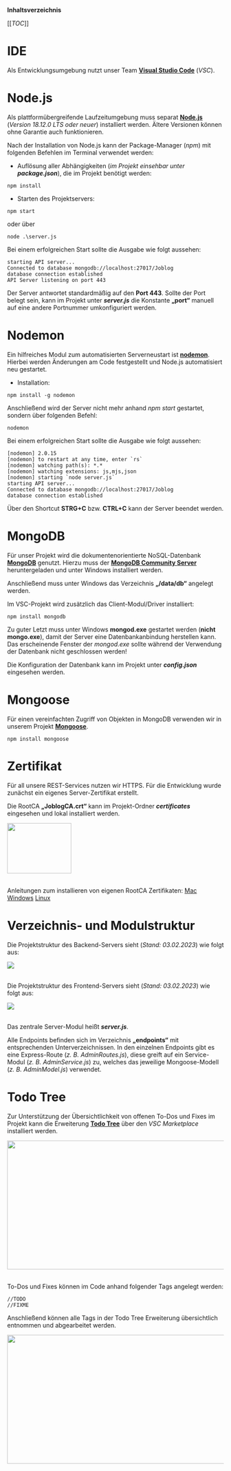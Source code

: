 **Inhaltsverzeichnis**

[[_TOC_]]

# IDE

Als Entwicklungsumgebung nutzt unser Team [**Visual Studio Code**](https://code.visualstudio.com/) (_VSC_).

# Node.js

Als plattformübergreifende Laufzeitumgebung muss separat [**Node.js**](https://nodejs.org/de/) (_Version 18.12.0 LTS oder neuer_) installiert werden. Ältere Versionen können ohne Garantie auch funktionieren.

Nach der Installation von Node.js kann der Package-Manager (_npm_) mit folgenden Befehlen im Terminal verwendet werden:

* Auflösung aller Abhängigkeiten (_im Projekt einsehbar unter **package.json**_), die im Projekt benötigt werden:

```
npm install
```

* Starten des Projektservers:

```
npm start
```

oder über

```
node .\server.js
```

Bei einem erfolgreichen Start sollte die Ausgabe wie folgt aussehen:

```
starting API server...
Connected to database mongodb://localhost:27017/Joblog
database connection established 
API Server listening on port 443
```

Der Server antwortet standardmäßig auf den **Port 443**. Sollte der Port belegt sein, kann im Projekt unter **_server.js_** die Konstante **„port“** manuell auf eine andere Portnummer umkonfiguriert werden.

# <span dir="">Nodemon</span>

Ein hilfreiches Modul zum automatisierten Serverneustart ist [**nodemon**](https://nodemon.io/). Hierbei werden Änderungen am Code festgestellt und Node.js automatisiert neu gestartet.

* Installation:

```
npm install -g nodemon
```

Anschließend wird der Server nicht mehr anhand _npm start_ gestartet, sondern über folgenden Befehl:

```
nodemon
```

Bei einem erfolgreichen Start sollte die Ausgabe wie folgt aussehen:

```
[nodemon] 2.0.15
[nodemon] to restart at any time, enter `rs`
[nodemon] watching path(s): *.*
[nodemon] watching extensions: js,mjs,json
[nodemon] starting `node server.js`
starting API server...
Connected to database mongodb://localhost:27017/Joblog
database connection established
```

Über den Shortcut **STRG+C** bzw. **CTRL+C** kann der Server beendet werden.

# MongoDB

Für unser Projekt wird die dokumentenorientierte NoSQL-Datenbank [**MongoDB**](https://www.mongodb.com/de-de) genutzt. Hierzu muss der [**MongoDB Community Server**](https://www.mongodb.com/try/download/community) heruntergeladen und unter Windows installiert werden.

Anschließend muss unter Windows das Verzeichnis **„/data/db“** angelegt werden.

Im VSC-Projekt wird zusätzlich das Client-Modul/Driver installiert:

```
npm install mongodb
```

Zu guter Letzt muss unter Windows **mongod.exe** gestartet werden (**nicht mongo.exe**), damit der Server eine Datenbankanbindung herstellen kann. Das erscheinende Fenster der _mongod.exe_ sollte während der Verwendung der Datenbank nicht geschlossen werden!

Die Konfiguration der Datenbank kann im Projekt unter **_config.json_** eingesehen werden.

# Mongoose

Für einen vereinfachten Zugriff von Objekten in MongoDB verwenden wir in unserem Projekt [**Mongoose**](https://mongoosejs.com).

```
npm install mongoose
```

# Zertifikat

Für all unsere REST-Services nutzen wir HTTPS. Für die Entwicklung wurde zunächst ein eigenes Server-Zertifikat erstellt.

Die RootCA **„JoblogCA.crt“** kann im Projekt-Ordner **_certificates_** eingesehen und lokal installiert werden.

<kbd>
<img src="uploads/5ed40f5bc1d73659564c4a10f42bf9b7/Zertifikat.jpg" width="149" height="117" />
</kbd>

<br>Anleitungen zum installieren von eigenen RootCA Zertifikaten: [Mac](https://www.eduhk.hk/ocio/content/faq-how-add-root-certificate-mac-os-x) [Windows](https://docs.vmware.com/en/VMware-Adapter-for-SAP-Landscape-Management/2.1.0/Installation-and-Administration-Guide-for-VLA-Administrators/GUID-D60F08AD-6E54-4959-A272-458D08B8B038.html) [Linux](https://askubuntu.com/questions/73287/how-do-i-install-a-root-certificate)

# Verzeichnis- und Modulstruktur

Die Projektstruktur des Backend-Servers sieht (_Stand: 03.02.2023_) wie folgt aus:

<kbd>
<img src="uploads/923092baa88225323c767502acec5f8d/Backend.jpg"/>
</kbd>


<br>Die Projektstruktur des Frontend-Servers sieht (_Stand: 03.02.2023_) wie folgt aus:

<kbd>
<img src="uploads/c0e831d8e390c9480e665e61ad251d1e/Frontend.jpg"/>
</kbd>

<br>Das zentrale Server-Modul heißt **_server.js_**. 

Alle Endpoints befinden sich im Verzeichnis **„endpoints“** mit entsprechenden Unterverzeichnissen. In den einzelnen Endpoints gibt es eine Express-Route (_z. B. AdminRoutes.js_), diese greift auf ein Service-Modul (_z. B. AdminService.js_) zu, welches das jeweilige Mongoose-Modell (_z. B. AdminModel.js_) verwendet.

# Todo Tree

Zur Unterstützung der Übersichtlichkeit von offenen To-Dos und Fixes im Projekt kann die Erweiterung **[Todo Tree](https://marketplace.visualstudio.com/items?itemName=Gruntfuggly.todo-tree)** über den _VSC Marketplace_ installiert werden.

<kbd>
<img src="uploads/5168d1b290c111ad7d08c70aa0c3deaa/ToDo.png" width="720" height="299" />
</kbd>

<br>To-Dos und Fixes können im Code anhand folgender Tags angelegt werden:
```
//TODO
//FIXME
```

Anschließend können alle Tags in der Todo Tree Erweiterung übersichtlich entnommen und abgearbeitet werden. 

<kbd>
<img src="uploads/b578f5e9f41cb37494d4252b557d5866/Tree.png" width="720" height="299" />
</kbd>